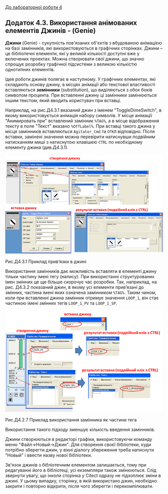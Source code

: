 [До лабораторної роботи 4](lab4.md)

## Додаток 4.3. Використання анімованих елементів Джинів - (Genie)  

***Джини*** (Genie) - сукупність пов'язаних об'єктів з вбудованою анімацією на базі замінників, які використовуються в графічних сторінках. Джини – це бібліотечні елементи, які у великій кількості доступні вже у включених проектах. Можна створювати свої джини, що значно спрощує розробку графічної підсистеми з великою кількістю однотипних елементів.

Ідея роботи джинів полягає в наступному. У графічних елементах, які складають основу джину, в місцях анімації або текстової властивості вставляються ***замінники*** (substitution), що виділяються з обох боків символом процента. При вставленні джину ці замінники замінюються іншим текстом, який вводить користувач при вставці.

Наприклад, на рис.Д4.3.1 вказаний джин з іменем "ToggleDimeSwitch", в якому використовується анімація набору символів. У місце анімації "Анимировать при" вставлений замінник `%TAG%`, а в місце відображення тексту в поле "Текст" вказано `%OffLabel%`. При вставці такого джина у місця замінників вставляються `Agitator_Cmd` та `ОТКЛ` відповідно. Після вставки, замінені значення можна перевірити натиснувши подвійним натисканням миші з натиснутою клавішею `CTRL` по необхідному елементу джина (див.Д4.3.1).    

![img](media4/clip_image055.png)

  Рис.Д4.3.1 Приклад прив’язки в джині

Використання замінників дає можливість вставляти в елементі джину тільки частину імені тегу (напису). При використанні структурованих імен змінних це ще більше скорочує час розробки. Так, наприклад, на рис. Д4.3.2 показаний джин, в якому усі елементи прив’язані до змінних, частина імені яких означена замінником `%TAG%`. Таким чином, коли при вставленні джина замінник отримує значення `LOOP_1`, він стає частиною імені змінних тегів `LOOP_1_PV` та `LOOP_1_SP`.

![img](media4/clip_image057.png)

  Рис.Д4.2.7 Приклад використання замінника як частини тега 

Використання такого підходу зменшує кількість введення замінників.   

Джини створюються в редакторі графіки, використовуючи команду меню "Файл->Новый->Джин". Для створення своєї бібліотеки, куди потрібно зберегти джин, у вікні діалогу збереження треба натиснути "Новый" і ввести назву нової бібліотеки.  

Зв'язок джинів з бібліотечним елементом залишається, тому при редагуванні його в бібліотеці, усі екземпляри також змінюються. Слід звернути увагу, що інколи сторінка у Citect одразу не підхоплює зміни в джині. У цьому випадку, сторінку, в якій використано джин, необхідно закрити і повторно відкрити, після чого зберегти і перекомпілювати.
